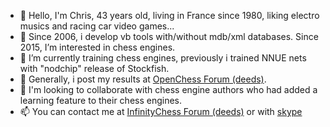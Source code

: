 - 👋 Hello, I'm Chris, 43 years old, living in France since 1980, liking electro musics and racing car video games...
- 👀 Since 2006, i develop vb tools with/without mdb/xml databases. Since 2015, I’m interested in chess engines.
- 🌱 I’m currently training chess engines, previously i trained NNUE nets with "nodchip" release of Stockfish.
- 🌱 Generally, i post my results at [OpenChess Forum (deeds)](https://www.open-chess.org/index.php).
- 💞️ I'm looking to collaborate with chess engine authors who had added a learning feature to their chess engines.
- 📫 You can contact me at [InfinityChess Forum (deeds)](https://cumnor-chess-server.com/phpbb/index.php) or with [skype](https://join.skype.com/invite/f5b6uHeTYF2P)

<!---
chris13300/chris13300 is a ✨ special ✨ repository because its `README.md` (this file) appears on your GitHub profile.
You can click the Preview link to take a look at your changes.
--->

